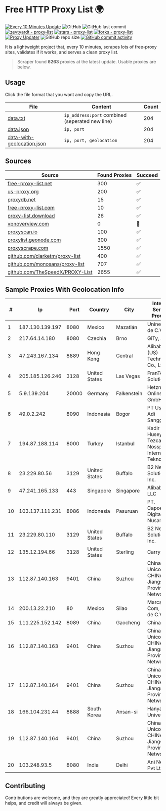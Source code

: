 
# Free HTTP Proxy List 🌍

[![Every 10 Minutes Update](https://github.com/mertguvencli/http-proxy-list/actions/workflows/main.yml/badge.svg?branch=main)](https://github.com/mertguvencli/http-proxy-list/actions/workflows/main.yml)
![GitHub](https://img.shields.io/github/license/mertguvencli/http-proxy-list)
![GitHub last commit](https://img.shields.io/github/last-commit/mertguvencli/http-proxy-list)
[![zevtyardt - proxy-list](https://img.shields.io/static/v1?label=zevtyardt&message=proxy-list&color=blue&logo=github)](https://github.com/zevtyardt/proxy-list "Go to GitHub repo")
[![stars - proxy-list](https://img.shields.io/github/stars/zevtyardt/proxy-list?style=social)](https://github.com/zevtyardt/proxy-list)
[![forks - proxy-list](https://img.shields.io/github/forks/zevtyardt/proxy-list?style=social)](https://github.com/zevtyardt/proxy-list)
[![Proxy Updater](https://github.com/zevtyardt/proxy-list/workflows/Proxy%20Updater/badge.svg)](https://github.com/zevtyardt/proxy-list/actions?query=workflow:"Proxy+Updater")
![GitHub repo size](https://img.shields.io/github/repo-size/zevtyardt/proxy-list)
[![GitHub commit activity](https://img.shields.io/github/commit-activity/m/zevtyardt/proxy-list?logo=commits)](https://github.com/zevtyardt/proxy-list/commits/main)

It is a lightweight project that, every 10 minutes, scrapes lots of free-proxy sites, validates if it works, and serves a clean proxy list.

> Scraper found **6263** proxies at the latest update. Usable proxies are below.

## Usage

Click the file format that you want and copy the URL.

|File|Content|Count|
|----|-------|-----|
|[data.txt](https://raw.githubusercontent.com/mertguvencli/http-proxy-list/main/proxy-list/data.txt)|`ip_address:port` combined (seperated new line)|204|
|[data.json](https://raw.githubusercontent.com/mertguvencli/http-proxy-list/main/proxy-list/data.json)|`ip, port`|204|
|[data-with-geolocation.json](https://raw.githubusercontent.com/mertguvencli/http-proxy-list/main/proxy-list/data-with-geolocation.json)|`ip, port, geolocation`|204|

## Sources

|Source|Found Proxies|Succeed|
|------|-------------|-------|
|[free-proxy-list.net](https://free-proxy-list.net)|300|✅|
|[us-proxy.org](https://www.us-proxy.org)|200|✅|
|[proxydb.net](http://proxydb.net)|15|✅|
|[free-proxy-list.com](https://free-proxy-list.com/?page=&port=&type%5B%5D=http&type%5B%5D=https&up_time=0&search=Search)|10|✅|
|[proxy-list.download](https://www.proxy-list.download/HTTP)|26|✅|
|[vpnoverview.com](https://vpnoverview.com/privacy/anonymous-browsing/free-proxy-servers)|0|🚫|
|[proxyscan.io](https://www.proxyscan.io)|100|✅|
|[proxylist.geonode.com](https://proxylist.geonode.com/api/proxy-list?limit=300&page=1&sort_by=lastChecked&sort_type=desc&protocols=http,https)|300|✅|
|[proxyscrape.com](https://api.proxyscrape.com/v2/?request=displayproxies&protocol=http&timeout=10000&country=all&ssl=all&anonymity=all)|1550|✅|
|[github.com/clarketm/proxy-list](https://raw.githubusercontent.com/clarketm/proxy-list/master/proxy-list-raw.txt)|400|✅|
|[github.com/monosans/proxy-list](https://raw.githubusercontent.com/monosans/proxy-list/main/proxies/http.txt)|707|✅|
|[github.com/TheSpeedX/PROXY-List](https://raw.githubusercontent.com/TheSpeedX/PROXY-List/master/http.txt)|2655|✅|


## Sample Proxies With Geolocation Info

|#|Ip|Port|Country|City|Internet Service Provider|
|-|--|----|-------|----|-------------------------|
|1|187.130.139.197|8080|Mexico|Mazatlán|Uninet S.A. de C.V.|
|2|217.64.14.180|8080|Czechia|Brno|GiTy, a.s.|
|3|47.243.167.134|8889|Hong Kong|Central|Alibaba (US) Technology Co., Ltd.|
|4|205.185.126.246|3128|United States|Las Vegas|FranTech Solutions|
|5|5.9.139.204|20000|Germany|Falkenstein|Hetzner Online GmbH|
|6|49.0.2.242|8090|Indonesia|Bogor|PT Usaha Adi Sanggoro|
|7|194.87.188.114|8000|Turkey|Istanbul|Kadir Huseyin Tezcan Nosspeed Internet Teknolojileri|
|8|23.229.80.56|3129|United States|Buffalo|B2 Net Solutions Inc.|
|9|47.241.165.133|443|Singapore|Singapore|Alibaba.com LLC|
|10|103.137.111.231|8086|Indonesia|Pasuruan|PT. Capoeng Digital Nusantara|
|11|23.229.80.110|3129|United States|Buffalo|B2 Net Solutions Inc.|
|12|135.12.194.66|3128|United States|Sterling|Carrytel|
|13|112.87.140.163|9401|China|Suzhou|China Unicom CHINA169 Jiangsu Province Network|
|14|200.13.22.210|80|Mexico|Silao|Marcatel Com, S.A. de C.V.|
|15|111.225.152.142|8089|China|Gaocheng|Chinanet|
|16|112.87.140.163|9401|China|Suzhou|China Unicom CHINA169 Jiangsu Province Network|
|17|112.87.140.164|9401|China|Suzhou|China Unicom CHINA169 Jiangsu Province Network|
|18|166.104.231.44|8888|South Korea|Ansan-si|Hanyang University|
|19|112.87.140.164|9401|China|Suzhou|China Unicom CHINA169 Jiangsu Province Network|
|20|103.248.93.5|8080|India|Delhi|Ani Network Pvt Ltd|



## Contributing

Contributions are welcome, and they are greatly appreciated! Every
little bit helps, and credit will always be given.

